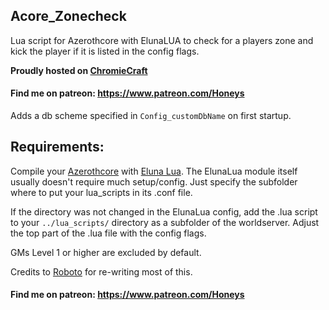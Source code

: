 ## Acore_Zonecheck

Lua script for Azerothcore with ElunaLUA to check for a players zone and kick the player if it is listed in the config flags.

**Proudly hosted on [ChromieCraft](https://www.chromiecraft.com/)**
#### Find me on patreon: https://www.patreon.com/Honeys

Adds a db scheme specified in `Config_customDbName` on first startup.

## Requirements:

Compile your [Azerothcore](https://github.com/azerothcore/azerothcore-wotlk) with [Eluna Lua](https://www.azerothcore.org/catalogue-details.html?id=131435473).
The ElunaLua module itself usually doesn't require much setup/config. Just specify the subfolder where to put your lua_scripts in its .conf file.

If the directory was not changed in the ElunaLua config, add the .lua script to your `../lua_scripts/` directory as a subfolder of the worldserver.
Adjust the top part of the .lua file with the config flags.

GMs Level 1 or higher are excluded by default.

Credits to [Roboto](https://github.com/r-o-b-o-t-o) for re-writing most of this.

#### Find me on patreon: https://www.patreon.com/Honeys
